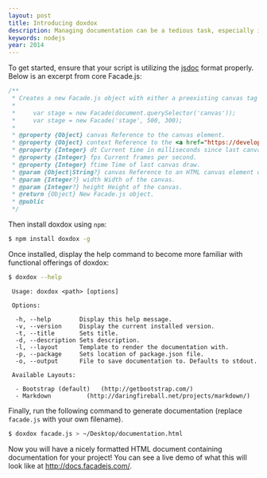 ```yaml
---
layout: post
title: Introducing doxdox
description: Managing documentation can be a tedious task, especially if you want to keep it usable and easy to read. While working on [Facade.js](http://facade.js/) I built a Python script for converting JSON files exported from [dox](https://github.com/visionmedia/dox), a jsdoc parser for JavaScript, into formatted HTML. Today I re-released that library in the form of a node.js package complete with dox included.
keywords: nodejs
year: 2014
---
```


To get started, ensure that your script is utilizing the [jsdoc](http://usejsdoc.org) format properly. Below is an excerpt from core Facade.js:

```javascript
/**
 * Creates a new Facade.js object with either a preexisting canvas tag or a unique name, width, and height.
 *
 *     var stage = new Facade(document.querySelector('canvas'));
 *     var stage = new Facade('stage', 500, 300);
 *
 * @property {Object} canvas Reference to the canvas element.
 * @property {Object} context Reference to the <a href="https://developer.mozilla.org/en-US/docs/Web/API/CanvasRenderingContext2D" target="_blank">CanvasRenderingContext2D</a> object.
 * @property {Integer} dt Current time in milliseconds since last canvas draw.
 * @property {Integer} fps Current frames per second.
 * @property {Integer} ftime Time of last canvas draw.
 * @param {Object|String?} canvas Reference to an HTML canvas element or a unique name.
 * @param {Integer?} width Width of the canvas.
 * @param {Integer?} height Height of the canvas.
 * @return {Object} New Facade.js object.
 * @public
 */
 ```

Then install doxdox using `npm`:

```bash
$ npm install doxdox -g
```

Once installed, display the help command to become more familiar with functional offerings of doxdox:

```bash
$ doxdox --help
```

```
 Usage: doxdox <path> [options]

 Options:

  -h, --help		Display this help message.
  -v, --version		Display the current installed version.
  -t, --title		Sets title.
  -d, --description	Sets description.
  -l, --layout		Template to render the documentation with.
  -p, --package		Sets location of package.json file.
  -o, --output		File to save documentation to. Defaults to stdout.

 Available Layouts:

  - Bootstrap (default)	  (http://getbootstrap.com/)
  - Markdown		  (http://daringfireball.net/projects/markdown/)
```

Finally, run the following command to generate documentation (replace `facade.js` with your own filename).

```bash
$ doxdox facade.js > ~/Desktop/documentation.html
```

Now you will have a nicely formatted HTML document containing documentation for your project! You can see a live demo of what this will look like at <http://docs.facadejs.com/>.
